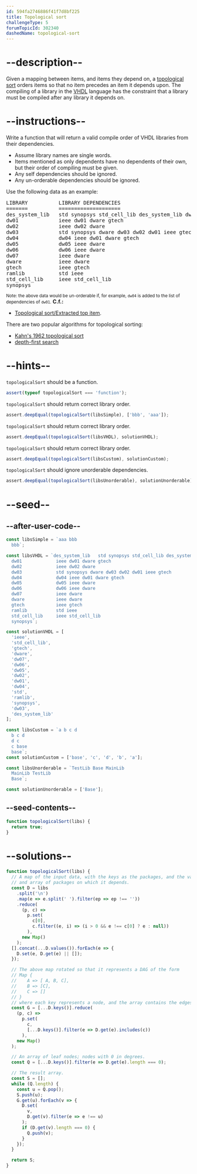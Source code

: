 ```yaml
---
id: 594fa2746886f41f7d8bf225
title: Topological sort
challengeType: 5
forumTopicId: 302340
dashedName: topological-sort
---
```


# --description--

Given a mapping between items, and items they depend on, a [topological sort](<https://en.wikipedia.org/wiki/Topological sorting> 'wp: Topological sorting') orders items so that no item precedes an item it depends upon. The compiling of a library in the [VHDL](https://en.wikipedia.org/wiki/VHDL 'wp: VHDL') language has the constraint that a library must be compiled after any library it depends on.

# --instructions--

Write a function that will return a valid compile order of VHDL libraries from their dependencies.

<ul>
  <li>Assume library names are single words.</li>
  <li>Items mentioned as only dependents have no dependents of their own, but their order of compiling must be given.</li>
  <li>Any self dependencies should be ignored.</li>
  <li>Any un-orderable dependencies should be ignored.</li>
</ul>
Use the following data as an example:
<pre>
LIBRARY          LIBRARY DEPENDENCIES
=======          ====================
des_system_lib   std synopsys std_cell_lib des_system_lib dw02 dw01 ramlib ieee
dw01             ieee dw01 dware gtech
dw02             ieee dw02 dware
dw03             std synopsys dware dw03 dw02 dw01 ieee gtech
dw04             dw04 ieee dw01 dware gtech
dw05             dw05 ieee dware
dw06             dw06 ieee dware
dw07             ieee dware
dware            ieee dware
gtech            ieee gtech
ramlib           std ieee
std_cell_lib     ieee std_cell_lib
synopsys
</pre>
<small>Note: the above data would be un-orderable if, for example, <code>dw04</code> is added to the list of dependencies of <code>dw01</code>.</small>
<strong>C.f.:</strong>
<ul>
  <li><a href="https://rosettacode.org/wiki/Topological sort/Extracted top item" title="Topological sort/Extracted top item" target="_blank">Topological sort/Extracted top item</a>.</li>
</ul>
There are two popular algorithms for topological sorting:
<ul>
  <li><a href="https://en.wikipedia.org/wiki/Topological sorting" title="wp: Topological sorting" target="_blank">Kahn's 1962 topological sort</a></li>
  <li><a href="https://www.embeddedrelated.com/showarticle/799.php" target="_blank">depth-first search</a></li>
</ul>

# --hints--

`topologicalSort` should be a function.

```js
assert(typeof topologicalSort === 'function');
```

`topologicalSort` should return correct library order.

```js
assert.deepEqual(topologicalSort(libsSimple), ['bbb', 'aaa']);
```

`topologicalSort` should return correct library order.

```js
assert.deepEqual(topologicalSort(libsVHDL), solutionVHDL);
```

`topologicalSort` should return correct library order.

```js
assert.deepEqual(topologicalSort(libsCustom), solutionCustom);
```

`topologicalSort` should ignore unorderable dependencies.

```js
assert.deepEqual(topologicalSort(libsUnorderable), solutionUnorderable);
```

# --seed--

## --after-user-code--

```js
const libsSimple = `aaa bbb
  bbb`;

const libsVHDL = `des_system_lib   std synopsys std_cell_lib des_system_lib dw02 dw01 ramlib ieee
  dw01             ieee dw01 dware gtech
  dw02             ieee dw02 dware
  dw03             std synopsys dware dw03 dw02 dw01 ieee gtech
  dw04             dw04 ieee dw01 dware gtech
  dw05             dw05 ieee dware
  dw06             dw06 ieee dware
  dw07             ieee dware
  dware            ieee dware
  gtech            ieee gtech
  ramlib           std ieee
  std_cell_lib     ieee std_cell_lib
  synopsys`;

const solutionVHDL = [
  'ieee',
  'std_cell_lib',
  'gtech',
  'dware',
  'dw07',
  'dw06',
  'dw05',
  'dw02',
  'dw01',
  'dw04',
  'std',
  'ramlib',
  'synopsys',
  'dw03',
  'des_system_lib'
];

const libsCustom = `a b c d
  b c d
  d c
  c base
  base`;
const solutionCustom = ['base', 'c', 'd', 'b', 'a'];

const libsUnorderable = `TestLib Base MainLib
  MainLib TestLib
  Base`;

const solutionUnorderable = ['Base'];
```

## --seed-contents--

```js
function topologicalSort(libs) {
  return true;
}
```

# --solutions--

```js
function topologicalSort(libs) {
  // A map of the input data, with the keys as the packages, and the values as
  // and array of packages on which it depends.
  const D = libs
    .split('\n')
    .map(e => e.split(' ').filter(ep => ep !== ''))
    .reduce(
      (p, c) =>
        p.set(
          c[0],
          c.filter((e, i) => (i > 0 && e !== c[0] ? e : null))
        ),
      new Map()
    );
  [].concat(...D.values()).forEach(e => {
    D.set(e, D.get(e) || []);
  });

  // The above map rotated so that it represents a DAG of the form
  // Map {
  //    A => [ A, B, C],
  //    B => [C],
  //    C => []
  // }
  // where each key represents a node, and the array contains the edges.
  const G = [...D.keys()].reduce(
    (p, c) =>
      p.set(
        c,
        [...D.keys()].filter(e => D.get(e).includes(c))
      ),
    new Map()
  );

  // An array of leaf nodes; nodes with 0 in degrees.
  const Q = [...D.keys()].filter(e => D.get(e).length === 0);

  // The result array.
  const S = [];
  while (Q.length) {
    const u = Q.pop();
    S.push(u);
    G.get(u).forEach(v => {
      D.set(
        v,
        D.get(v).filter(e => e !== u)
      );
      if (D.get(v).length === 0) {
        Q.push(v);
      }
    });
  }

  return S;
}
```
